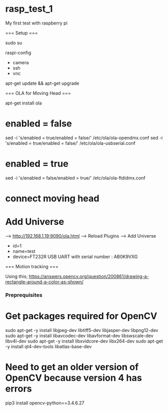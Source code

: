 # rasp_test_1

My first test with raspberry pi

=== Setup ===

sudo su

raspi-config

  * camera
  * ssh
  * vnc

apt-get update && apt-get upgrade

=== OLA for Moving Head ===

apt-get install ola

# enabled = false

sed -i 's/enabled = true/enabled = false/' /etc/ola/ola-opendmx.conf
sed -i 's/enabled = true/enabled = false/' /etc/ola/ola-usbserial.conf

# enabled = true

sed -i 's/enabled = false/enabled = true/' /etc/ola/ola-ftdidmx.conf

# connect moving head
# Add Universe 

--> http://192.168.1.19:9090/ola.html
--> Reload Plugins
--> Add Universe

  * id=1 
  * name=test
  * device=FT232R USB UART with serial number : AB0K9VXG


=== Motion tracking ===

Using this; https://answers.opencv.org/question/200861/drawing-a-rectangle-around-a-color-as-shown/

### Preprequisites

# Get packages required for OpenCV

sudo apt-get -y install libjpeg-dev libtiff5-dev libjasper-dev libpng12-dev
sudo apt-get -y install libavcodec-dev libavformat-dev libswscale-dev libv4l-dev
sudo apt-get -y install libxvidcore-dev libx264-dev
sudo apt-get -y install qt4-dev-tools libatlas-base-dev

# Need to get an older version of OpenCV because version 4 has errors
pip3 install opencv-python==3.4.6.27

